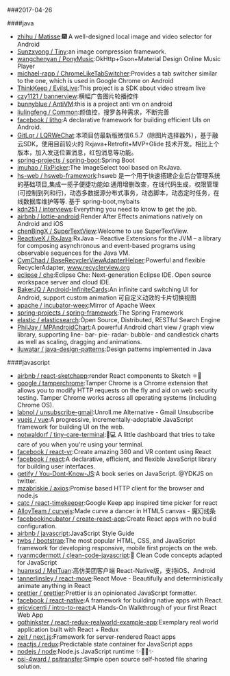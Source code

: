 ###2017-04-26 

####java
* [zhihu / Matisse](https://github.com/zhihu/Matisse):🎆 A well-designed local image and video selector for Android
* [Sunzxyong / Tiny](https://github.com/Sunzxyong/Tiny):an image compression framework.
* [wangchenyan / PonyMusic](https://github.com/wangchenyan/PonyMusic):OkHttp+Gson+Material Design Online Music Player
* [michael-rapp / ChromeLikeTabSwitcher](https://github.com/michael-rapp/ChromeLikeTabSwitcher):Provides a tab switcher similar to the one, which is used in Google Chrome on Android
* [ThinkKeep / EvilsLive](https://github.com/ThinkKeep/EvilsLive):This project is a SDK about video stream live
* [czy1121 / bannerview](https://github.com/czy1121/bannerview):横幅广告图片轮播控件
* [bunnyblue / AntiVM](https://github.com/bunnyblue/AntiVM):this is a project anti vm on android
* [liulingfeng / Common](https://github.com/liulingfeng/Common):颜值控，搜罗各种需求，不断完善
* [facebook / litho](https://github.com/facebook/litho):A declarative framework for building efficient UIs on Android.
* [GitLqr / LQRWeChat](https://github.com/GitLqr/LQRWeChat):本项目仿最新版微信6.5.7（除图片选择器外），基于融云SDK，使用目前较火的 Rxjava+Retrofit+MVP+Glide 技术开发。相比上个版本，加入发送位置消息，红包消息等功能。
* [spring-projects / spring-boot](https://github.com/spring-projects/spring-boot):Spring Boot
* [imuhao / RxPicker](https://github.com/imuhao/RxPicker):The ImageSelect tool based on RxJava.
* [hs-web / hsweb-framework](https://github.com/hs-web/hsweb-framework):hsweb 是一个用于快速搭建企业后台管理系统的基础项目,集成一揽子便捷功能如:通用增删改查，在线代码生成，权限管理(可控制到列和行)，动态多数据源分布式事务，动态脚本，动态定时任务，在线数据库维护等等. 基于 spring-boot,mybaits
* [kdn251 / interviews](https://github.com/kdn251/interviews):Everything you need to know to get the job.
* [airbnb / lottie-android](https://github.com/airbnb/lottie-android):Render After Effects animations natively on Android and iOS
* [chenBingX / SuperTextView](https://github.com/chenBingX/SuperTextView):Welcome to use SuperTextView.
* [ReactiveX / RxJava](https://github.com/ReactiveX/RxJava):RxJava – Reactive Extensions for the JVM – a library for composing asynchronous and event-based programs using observable sequences for the Java VM.
* [CymChad / BaseRecyclerViewAdapterHelper](https://github.com/CymChad/BaseRecyclerViewAdapterHelper):Powerful and flexible RecyclerAdapter, www.recyclerview.org
* [eclipse / che](https://github.com/eclipse/che):Eclipse Che: Next-generation Eclipse IDE. Open source workspace server and cloud IDE.
* [BakerJQ / Android-InfiniteCards](https://github.com/BakerJQ/Android-InfiniteCards):An infinite card switching UI for Android, support custom animation 可自定义动效的卡片切换视图
* [apache / incubator-weex](https://github.com/apache/incubator-weex):Mirror of Apache Weex
* [spring-projects / spring-framework](https://github.com/spring-projects/spring-framework):The Spring Framework
* [elastic / elasticsearch](https://github.com/elastic/elasticsearch):Open Source, Distributed, RESTful Search Engine
* [PhilJay / MPAndroidChart](https://github.com/PhilJay/MPAndroidChart):A powerful Android chart view / graph view library, supporting line- bar- pie- radar- bubble- and candlestick charts as well as scaling, dragging and animations.
* [iluwatar / java-design-patterns](https://github.com/iluwatar/java-design-patterns):Design patterns implemented in Java

####javascript
* [airbnb / react-sketchapp](https://github.com/airbnb/react-sketchapp):render React components to Sketch ⚛️💎
* [google / tamperchrome](https://github.com/google/tamperchrome):Tamper Chrome is a Chrome extension that allows you to modify HTTP requests on the fly and aid on web security testing. Tamper Chrome works across all operating systems (including Chrome OS).
* [labnol / unsubscribe-gmail](https://github.com/labnol/unsubscribe-gmail):Unroll.me Alternative - Gmail Unsubscribe
* [vuejs / vue](https://github.com/vuejs/vue):A progressive, incrementally-adoptable JavaScript framework for building UI on the web.
* [notwaldorf / tiny-care-terminal](https://github.com/notwaldorf/tiny-care-terminal):💖💻 A little dashboard that tries to take care of you when you're using your terminal.
* [facebook / react-vr](https://github.com/facebook/react-vr):Create amazing 360 and VR content using React
* [facebook / react](https://github.com/facebook/react):A declarative, efficient, and flexible JavaScript library for building user interfaces.
* [getify / You-Dont-Know-JS](https://github.com/getify/You-Dont-Know-JS):A book series on JavaScript. @YDKJS on twitter.
* [mzabriskie / axios](https://github.com/mzabriskie/axios):Promise based HTTP client for the browser and node.js
* [catc / react-timekeeper](https://github.com/catc/react-timekeeper):Google Keep app inspired time picker for react
* [AlloyTeam / curvejs](https://github.com/AlloyTeam/curvejs):Made curve a dancer in HTML5 canvas - 魔幻线条
* [facebookincubator / create-react-app](https://github.com/facebookincubator/create-react-app):Create React apps with no build configuration.
* [airbnb / javascript](https://github.com/airbnb/javascript):JavaScript Style Guide
* [twbs / bootstrap](https://github.com/twbs/bootstrap):The most popular HTML, CSS, and JavaScript framework for developing responsive, mobile first projects on the web.
* [ryanmcdermott / clean-code-javascript](https://github.com/ryanmcdermott/clean-code-javascript):🛁 Clean Code concepts adapted for JavaScript
* [huanxsd / MeiTuan](https://github.com/huanxsd/MeiTuan):高仿美团客户端 React-Native版，支持iOS、Android
* [tannerlinsley / react-move](https://github.com/tannerlinsley/react-move):React Move - Beautifully and deterministically animate anything in React
* [prettier / prettier](https://github.com/prettier/prettier):Prettier is an opinionated JavaScript formatter.
* [facebook / react-native](https://github.com/facebook/react-native):A framework for building native apps with React.
* [ericvicenti / intro-to-react](https://github.com/ericvicenti/intro-to-react):A Hands-On Walkthrough of your first React Web App
* [gothinkster / react-redux-realworld-example-app](https://github.com/gothinkster/react-redux-realworld-example-app):Exemplary real world application built with React + Redux
* [zeit / next.js](https://github.com/zeit/next.js):Framework for server-rendered React apps
* [reactjs / redux](https://github.com/reactjs/redux):Predictable state container for JavaScript apps
* [nodejs / node](https://github.com/nodejs/node):Node.js JavaScript runtime ✨🐢🚀✨
* [psi-4ward / psitransfer](https://github.com/psi-4ward/psitransfer):Simple open source self-hosted file sharing solution.
